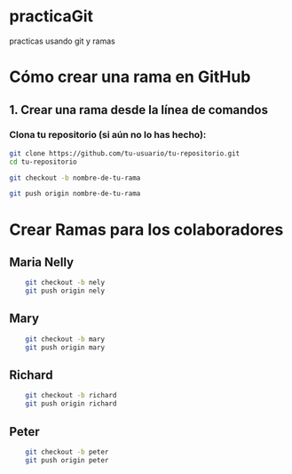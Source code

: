 # practicaGit
practicas usando git y ramas 

# Cómo crear una rama en GitHub

## 1. Crear una rama desde la línea de comandos

### Clona tu repositorio (si aún no lo has hecho):
```sh
git clone https://github.com/tu-usuario/tu-repositorio.git
cd tu-repositorio

git checkout -b nombre-de-tu-rama

git push origin nombre-de-tu-rama

```
# Crear Ramas para los colaboradores

## Maria Nelly
```sh
    git checkout -b nely
    git push origin nely
```

## Mary
```sh
    git checkout -b mary
    git push origin mary
```
## Richard
```sh
    git checkout -b richard
    git push origin richard
```
## Peter
```sh
    git checkout -b peter
    git push origin peter
```
